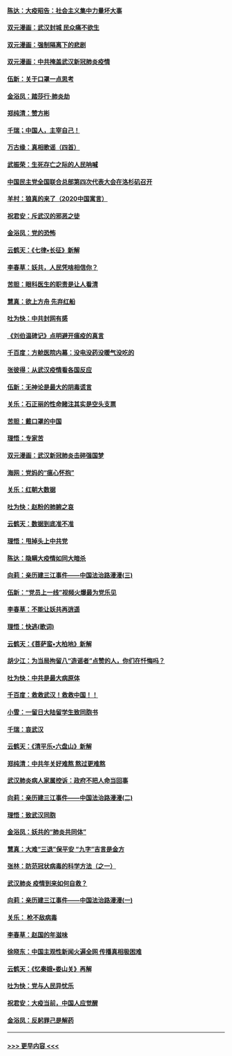 #### [陈达：大疫昭告：社会主义集中力量坏大事](../pages/nsc993/n11859419.md?t=02111633) 
#### [双元漫画：武汉封城 民众痛不欲生](../pages/nsc993/n11859287.md?t=02111633) 
#### [双元漫画：强制隔离下的悲剧](../pages/nsc993/n11859244.md?t=02111633) 
#### [双元漫画：中共掩盖武汉新冠肺炎疫情](../pages/nsc993/n11858249.md?t=02111633) 
#### [伍新：关于口罩一点思考](../pages/nsc993/n11859195.md?t=02111633) 
#### [金浴凤：踏莎行‧肺炎劫](../pages/nsc993/n11858227.md?t=02111633) 
#### [郑纯清：赞方彬](../pages/nsc993/n11856803.md?t=02111633) 
#### [千瑞；中国人，主宰自己！](../pages/nsc993/n11856793.md?t=02111633) 
#### [万古缘：真相歌谣（四首）](../pages/nsc993/n11856263.md?t=02111633) 
#### [武振荣：生死存亡之际的人民呐喊](../pages/nsc993/n11856256.md?t=02111633) 
#### [中国民主党全国联合总部第四次代表大会在洛杉矶召开](../pages/nsc993/n11856344.md?t=02111633) 
#### [羊村：狼真的来了（2020中国寓言）](../pages/nsc993/n11856229.md?t=02111633) 
#### [祝君安：斥武汉的邪恶之徒](../pages/nsc993/n11855861.md?t=02111633) 
#### [金浴凤：党的恐怖](../pages/nsc993/n11855849.md?t=02111633) 
#### [云鹤天：《七律▪长征》新解](../pages/nsc993/n11855479.md?t=02111633) 
#### [李春草：妖共，人民凭啥相信你？](../pages/nsc993/n11855196.md?t=02111633) 
#### [苦胆：眼科医生的职责是让人看清](../pages/nsc993/n11853840.md?t=02111633) 
#### [慧真：欲上方舟 先弃红船](../pages/nsc993/n11853483.md?t=02111633) 
#### [吐为快：中共封网有感](../pages/nsc993/n11852575.md?t=02111633) 
#### [《刘伯温碑记》点明避开瘟疫的真言](../pages/nsc993/n11852128.md?t=02111633) 
#### [千百度：方舱医院内幕：没电没药没暖气没吃的](../pages/nsc993/n11850211.md?t=02111633) 
#### [张彼得：从武汉疫情看各国反应](../pages/nsc993/n11850102.md?t=02111633) 
#### [伍新：无神论是最大的阴毒谎言](../pages/nsc993/n11846129.md?t=02111633) 
#### [关乐：石正丽的性命赌注其实是空头支票](../pages/nsc993/n11846109.md?t=02111633) 
#### [苦胆：戴口罩的中国](../pages/nsc993/n11845576.md?t=02111633) 
#### [理悟：专家苦](../pages/nsc993/n11845564.md?t=02111633) 
#### [双元漫画：武汉新冠肺炎击碎强国梦](../pages/nsc993/n11843320.md?t=02111633) 
#### [海网：党妈的“瘟心怀抱”](../pages/nsc993/n11840740.md?t=02111633) 
#### [关乐：红朝大数据](../pages/nsc993/n11840675.md?t=02111633) 
#### [吐为快：赵粉的肺腑之哀](../pages/nsc993/n11840618.md?t=02111633) 
#### [云鹤天：数据到底准不准](../pages/nsc993/n11840325.md?t=02111633) 
#### [理悟：甩掉头上中共党](../pages/nsc993/n11838826.md?t=02111633) 
#### [陈达：隐瞒大疫情如同大暗杀](../pages/nsc993/n11838771.md?t=02111633) 
#### [向莉：亲历建三江事件——中国法治路漫漫(三)](../pages/nsc993/n11831825.md?t=02111633) 
#### [伍新：“党员上一线”视频火爆最为党乐见](../pages/nsc993/n11838200.md?t=02111633) 
#### [李春草：不能让妖共再逍遥](../pages/nsc993/n11838102.md?t=02111633) 
#### [理悟：快逃(歌词)](../pages/nsc993/n11838083.md?t=02111633) 
#### [云鹤天：《菩萨蛮▪大柏地》新解](../pages/nsc993/n11838059.md?t=02111633) 
#### [胡少江：为当局拘留八“造谣者”点赞的人，你们在忏悔吗？](../pages/nsc993/n11836801.md?t=02111633) 
#### [吐为快：中共是最大病原体](../pages/nsc993/n11836748.md?t=02111633) 
#### [千百度：救救武汉！救救中国！！](../pages/nsc993/n11836145.md?t=02111633) 
#### [小雪：一留日大陆留学生致同胞书](../pages/nsc993/n11834624.md?t=02111633) 
#### [千瑞：哀武汉](../pages/nsc993/n11833647.md?t=02111633) 
#### [云鹤天：《清平乐▪六盘山》新解](../pages/nsc993/n11833611.md?t=02111633) 
#### [郑纯清：中共年关好难熬 熬过更难熬](../pages/nsc993/n11833489.md?t=02111633) 
#### [武汉肺炎病人家属控诉：政府不把人命当回事](../pages/nsc993/n11833205.md?t=02111633) 
#### [向莉：亲历建三江事件——中国法治路漫漫(二)](../pages/nsc993/n11829102.md?t=02111633) 
#### [理悟：致武汉同胞](../pages/nsc993/n11831522.md?t=02111633) 
#### [金浴凤：妖共的“肺炎共同体”](../pages/nsc993/n11829448.md?t=02111633) 
#### [慧真：大难“三退”保平安 “九字”吉言是金方](../pages/nsc993/n11829501.md?t=02111633) 
#### [张林：防范冠状病毒的科学方法（之一）](../pages/nsc993/n11828618.md?t=02111633) 
#### [武汉肺炎 疫情到来如何自救？](../pages/nsc993/n11827632.md?t=02111633) 
#### [向莉：亲历建三江事件——中国法治路漫漫(一)](../pages/nsc993/n11827190.md?t=02111633) 
#### [关乐： 枪不敌病毒](../pages/nsc993/n11826746.md?t=02111633) 
#### [李春草：赵国的年滋味](../pages/nsc993/n11826321.md?t=02111633) 
#### [徐晓东：中国主观性新闻火遍全网 传播真相极困难](../pages/nsc993/n11826508.md?t=02111633) 
#### [云鹤天：《忆秦娥▪娄山关》再解](../pages/nsc993/n11824682.md?t=02111633) 
#### [吐为快：党与人民异忧乐](../pages/nsc993/n11824660.md?t=02111633) 
#### [祝君安：大疫当前，中国人应觉醒](../pages/nsc993/n11821946.md?t=02111633) 
#### [金浴凤：反躬罪己是解药](../pages/nsc993/n11820280.md?t=02111633) 

----
#### [ >>> 更早内容 <<< ](../indexes/nsc993-earlier.md)
